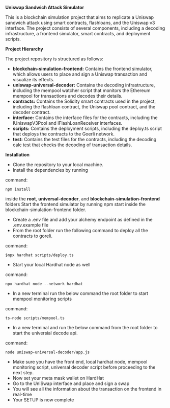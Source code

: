 **Uniswap Sandwich Attack Simulator**


This is a blockchain simulation project that aims to replicate a Uniswap sandwich attack using smart contracts, flashloans, and the Uniswap v3 interface. The project consists of several components, including a decoding infrastructure, a frontend simulator, smart contracts, and deployment scripts.

**Project Hierarchy**

The project repository is structured as follows:

 * **blockchain-simulation-frontend:** Contains the frontend simulator, which allows users to place and sign a Uniswap transaction and visualize its effects.
 *  **uniswap-universal-decoder:** Contains the decoding infrastructure, including the mempool watcher script that monitors the Ethereum mempool for transactions and decodes their details.
 * **contracts:** Contains the Solidity smart contracts used in the project, including the flashloan contract, the Uniswap pool contract, and the decoder contract.
 * **interface:** Contains the interface files for the contracts, including the IUniswapV3Pool and IFlashLoanReceiver interfaces.
 *  **scripts:** Contains the deployment scripts, including the deploy.ts script that deploys the contracts to the Goerli network.
 *  **test:** Contains the test files for the contracts, including the decoding calc test that checks the decoding of transaction details.

**Installation**

* Clone the repository to your local machine.
* Install the dependencies by running

command:

    npm install
   
inside the **root**, **universal-decoder**, and **blockchain-simulation-frontend** folders
Start the frontend simulator by running npm start inside the blockchain-simulation-frontend folder.
* Create a .env file and add your alchemy endpoint as defined in the .env.example file
* From the root folder run the following command to deploy all the contracts to goreli.

command:

    $npx hardhat scripts/deploy.ts
* Start your local Hardhat node as well

command:

    npx hardhat node --network hardhat
* In a new terminal run the below command the root folder to start mempool monitoring scripts

command:

    ts-node scripts/mempool.ts
* In a new terminal and run the below command from the root folder to start the universial decode api. 

command:

    node uniswap-universal-decoder/app.js
* Make sure you have the front end, local hardhat node, mempool monitoring script, universal decoder script before proceeding to the next step.
* Now set your meta mask wallet on HardHat
* Go to the UniSwap interface and place and sign a swap
* You will see all the information about the transaction on the frontend in real-time
* Your SETUP is now complete


